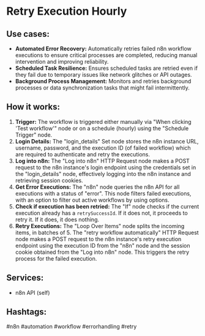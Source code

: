 # Retry Execution Hourly

## Use cases:

- **Automated Error Recovery:** Automatically retries failed n8n workflow executions to ensure critical processes are completed, reducing manual intervention and improving reliability.
- **Scheduled Task Resilience:** Ensures scheduled tasks are retried even if they fail due to temporary issues like network glitches or API outages.
- **Background Process Management:** Monitors and retries background processes or data synchronization tasks that might fail intermittently.

## How it works:

1.  **Trigger:** The workflow is triggered either manually via "When clicking 'Test workflow'" node or on a schedule (hourly) using the "Schedule Trigger" node.
2.  **Login Details:** The "login_details" Set node stores the n8n instance URL, username, password, and the execution ID (of failed workflow) which are required to authenticate and retry the executions.
3.  **Log into n8n:** The "Log into n8n" HTTP Request node makes a POST request to the n8n instance's login endpoint using the credentials set in the "login_details" node, effectively logging into the n8n instance and retrieving session cookies.
4.  **Get Error Executions:** The "n8n" node queries the n8n API for all executions with a status of "error". This node filters failed executions, with an option to filter out active workflows by using options.
5.  **Check if execution has been retried:** The "If" node checks if the current execution already has a `retrySuccessId`. If it does not, it proceeds to retry it. If it does, it does nothing.
6.  **Retry Executions:** The "Loop Over Items" node splits the incoming items, in batches of 5. The "retry workflow automatically" HTTP Request node makes a POST request to the n8n instance's retry execution endpoint using the execution ID from the "n8n" node and the session cookie obtained from the "Log into n8n" node.  This triggers the retry process for the failed execution.

## Services:

-   n8n API (self)

## Hashtags:

#n8n #automation #workflow #errorhandling #retry
